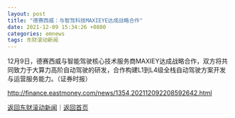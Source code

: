 ```yaml
---
layout: post
title: "德赛西威：与智驾科技MAXIEYE达成战略合作"
date: 2021-12-09 15:34:26 +0800
categories: emnews
tags: 东财滚动新闻
---
```


12月9日，德赛西威与智能驾驶核心技术服务商MAXIEY达成战略合作，双方将共同致力于大算力高阶自动驾驶的研发，合作构建L1到L4级全栈自动驾驶方案开发与运营服务能力。（证券时报）

<http://finance.eastmoney.com/news/1354,202112092208592642.html>

[返回东财滚动新闻](//finews.withounder.com/emnews/)｜[返回首页](//finews.withounder.com/)